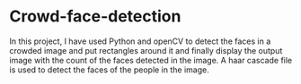 # Crowd-face-detection
In this project, I have used Python and openCV to detect the faces in a crowded image and put rectangles around it and finally display the output image with the count of the faces detected in the image. A haar cascade file is used to detect the faces of the people in the image. 
